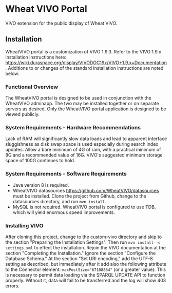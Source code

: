 # Wheat VIVO Portal
VIVO extension for the public display of Wheat VIVO.
## Installation
WheatVIVO portal is a customization of VIVO 1.9.3.  Refer to the VIVO 1.9.x installation instructions here: <https://wiki.duraspace.org/display/VIVODOC19x/VIVO+1.9.x+Documentation> .  Additions to or changes of the standard installation instructions are noted below.
### Functional Overview
The WheatVIVO portal is designed to be used in conjunction with the WheatVIVO adminapp.  The two may be installed together or on separate servers as desired.  Only the WheatVIVO portal application is designed to be viewed publicly.
### System Requirements - Hardware Recommendations
Lack of RAM will significantly slow data loads and lead to apparent interface sluggishness as disk swap space is used especially during search index updates.  Allow a bare minimum of 4G of ram, with a practical minimum of 8G and a recommended value of 16G.  VIVO's suggested minimum storage space of 100G continues to hold.
### System Requirements - Software Requirements
- Java version 8 is required.
- WheatVIVO datasources <https://github.com/WheatVIVO/datasources> must be installed.  Clone the project from Github, change to the datasources directory, and run `mvn install`.
- MySQL is not required.  WheatVIVO portal is configured to use TDB, which will yield enormous speed improvements.
### Installing VIVO
After cloning this project, change to the custom-vivo directory and skip to the section "Preparing the Installation Settings".  Then run `mvn install -s settings.xml` to effect the installation.  Rejoin the VIVO documentation at the section "Completing the Installation." Ignore the section "Configure the Database Schema."  At the section "Set URI encoding," add the UTF-8 setting as described, but immediately after it add also the following attribute to the Connector element: `maxPostSize="67108864"` (or a greater value).  This is necessary to permit data loading via the SPARQL UPDATE API to function properly.  Without it, data will fail to be transferred and the log will show 403 errors.  